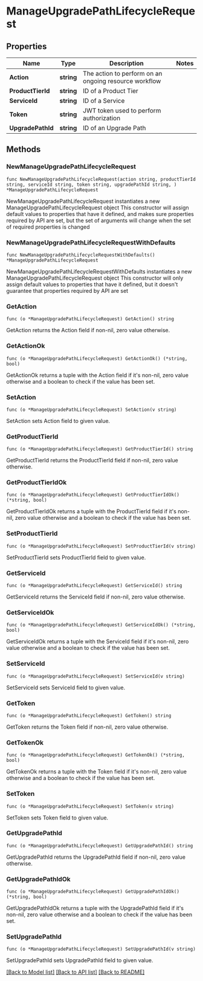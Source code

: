 # ManageUpgradePathLifecycleRequest

## Properties

Name | Type | Description | Notes
------------ | ------------- | ------------- | -------------
**Action** | **string** | The action to perform on an ongoing resource workflow | 
**ProductTierId** | **string** | ID of a Product Tier | 
**ServiceId** | **string** | ID of a Service | 
**Token** | **string** | JWT token used to perform authorization | 
**UpgradePathId** | **string** | ID of an Upgrade Path | 

## Methods

### NewManageUpgradePathLifecycleRequest

`func NewManageUpgradePathLifecycleRequest(action string, productTierId string, serviceId string, token string, upgradePathId string, ) *ManageUpgradePathLifecycleRequest`

NewManageUpgradePathLifecycleRequest instantiates a new ManageUpgradePathLifecycleRequest object
This constructor will assign default values to properties that have it defined,
and makes sure properties required by API are set, but the set of arguments
will change when the set of required properties is changed

### NewManageUpgradePathLifecycleRequestWithDefaults

`func NewManageUpgradePathLifecycleRequestWithDefaults() *ManageUpgradePathLifecycleRequest`

NewManageUpgradePathLifecycleRequestWithDefaults instantiates a new ManageUpgradePathLifecycleRequest object
This constructor will only assign default values to properties that have it defined,
but it doesn't guarantee that properties required by API are set

### GetAction

`func (o *ManageUpgradePathLifecycleRequest) GetAction() string`

GetAction returns the Action field if non-nil, zero value otherwise.

### GetActionOk

`func (o *ManageUpgradePathLifecycleRequest) GetActionOk() (*string, bool)`

GetActionOk returns a tuple with the Action field if it's non-nil, zero value otherwise
and a boolean to check if the value has been set.

### SetAction

`func (o *ManageUpgradePathLifecycleRequest) SetAction(v string)`

SetAction sets Action field to given value.


### GetProductTierId

`func (o *ManageUpgradePathLifecycleRequest) GetProductTierId() string`

GetProductTierId returns the ProductTierId field if non-nil, zero value otherwise.

### GetProductTierIdOk

`func (o *ManageUpgradePathLifecycleRequest) GetProductTierIdOk() (*string, bool)`

GetProductTierIdOk returns a tuple with the ProductTierId field if it's non-nil, zero value otherwise
and a boolean to check if the value has been set.

### SetProductTierId

`func (o *ManageUpgradePathLifecycleRequest) SetProductTierId(v string)`

SetProductTierId sets ProductTierId field to given value.


### GetServiceId

`func (o *ManageUpgradePathLifecycleRequest) GetServiceId() string`

GetServiceId returns the ServiceId field if non-nil, zero value otherwise.

### GetServiceIdOk

`func (o *ManageUpgradePathLifecycleRequest) GetServiceIdOk() (*string, bool)`

GetServiceIdOk returns a tuple with the ServiceId field if it's non-nil, zero value otherwise
and a boolean to check if the value has been set.

### SetServiceId

`func (o *ManageUpgradePathLifecycleRequest) SetServiceId(v string)`

SetServiceId sets ServiceId field to given value.


### GetToken

`func (o *ManageUpgradePathLifecycleRequest) GetToken() string`

GetToken returns the Token field if non-nil, zero value otherwise.

### GetTokenOk

`func (o *ManageUpgradePathLifecycleRequest) GetTokenOk() (*string, bool)`

GetTokenOk returns a tuple with the Token field if it's non-nil, zero value otherwise
and a boolean to check if the value has been set.

### SetToken

`func (o *ManageUpgradePathLifecycleRequest) SetToken(v string)`

SetToken sets Token field to given value.


### GetUpgradePathId

`func (o *ManageUpgradePathLifecycleRequest) GetUpgradePathId() string`

GetUpgradePathId returns the UpgradePathId field if non-nil, zero value otherwise.

### GetUpgradePathIdOk

`func (o *ManageUpgradePathLifecycleRequest) GetUpgradePathIdOk() (*string, bool)`

GetUpgradePathIdOk returns a tuple with the UpgradePathId field if it's non-nil, zero value otherwise
and a boolean to check if the value has been set.

### SetUpgradePathId

`func (o *ManageUpgradePathLifecycleRequest) SetUpgradePathId(v string)`

SetUpgradePathId sets UpgradePathId field to given value.



[[Back to Model list]](../README.md#documentation-for-models) [[Back to API list]](../README.md#documentation-for-api-endpoints) [[Back to README]](../README.md)


